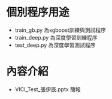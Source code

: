 # 個別程序用途
* train_gb.py 為xgboost訓練與測試程序
* train_deep.py 為深度學習訓練程序 
* test_deep.py 為深度學習測試程序

# 內容介紹
* VICI_Test_張伊辰.pptx 簡報
